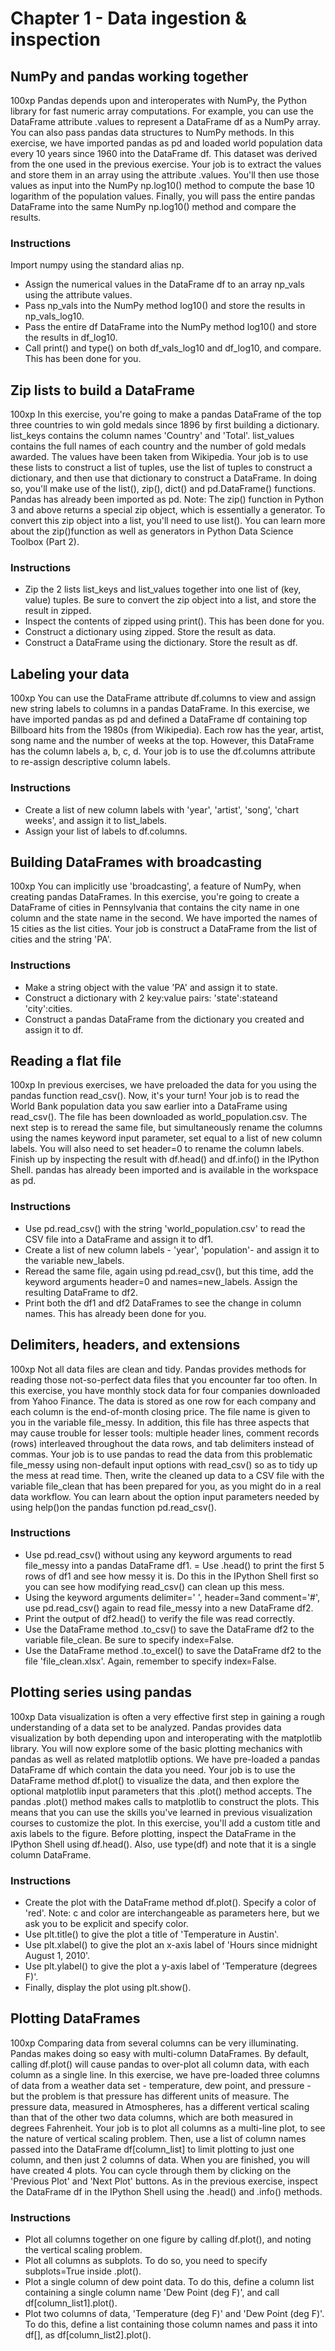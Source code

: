 # Chapter 1 - Data ingestion & inspection
## NumPy and pandas working together
100xp
Pandas depends upon and interoperates with NumPy, the Python library for fast numeric array computations. For example, you can use the DataFrame attribute .values to represent a DataFrame df as a NumPy array. You can also pass pandas data structures to NumPy methods. In this exercise, we have imported pandas as pd and loaded world population data every 10 years since 1960 into the DataFrame df. This dataset was derived from the one used in the previous exercise.
Your job is to extract the values and store them in an array using the attribute .values. You'll then use those values as input into the NumPy np.log10() method to compute the base 10 logarithm of the population values. Finally, you will pass the entire pandas DataFrame into the same NumPy np.log10() method and compare the results.
### Instructions
Import numpy using the standard alias np.
- Assign the numerical values in the DataFrame df to an array np_vals using the attribute values.
- Pass np_vals into the NumPy method log10() and store the results in np_vals_log10.
- Pass the entire df DataFrame into the NumPy method log10() and store the results in df_log10.
- Call print() and type() on both df_vals_log10 and df_log10, and compare. This has been done for you.

## Zip lists to build a DataFrame
100xp
In this exercise, you're going to make a pandas DataFrame of the top three countries to win gold medals since 1896 by first building a dictionary. list_keys contains the column names 'Country' and 'Total'. list_values contains the full names of each country and the number of gold medals awarded. The values have been taken from Wikipedia.
Your job is to use these lists to construct a list of tuples, use the list of tuples to construct a dictionary, and then use that dictionary to construct a DataFrame. In doing so, you'll make use of the list(), zip(), dict() and pd.DataFrame() functions. Pandas has already been imported as pd.
Note: The zip() function in Python 3 and above returns a special zip object, which is essentially a generator. To convert this zip object into a list, you'll need to use list(). You can learn more about the zip()function as well as generators in Python Data Science Toolbox (Part 2).

### Instructions
- Zip the 2 lists list_keys and list_values together into one list of (key, value) tuples. Be sure to convert the zip object into a list, and store the result in zipped.
- Inspect the contents of zipped using print(). This has been done for you.
- Construct a dictionary using zipped. Store the result as data.
- Construct a DataFrame using the dictionary. Store the result as df.

## Labeling your data
100xp
You can use the DataFrame attribute df.columns to view and assign new string labels to columns in a pandas DataFrame.
In this exercise, we have imported pandas as pd and defined a DataFrame df containing top Billboard hits from the 1980s (from Wikipedia). Each row has the year, artist, song name and the number of weeks at the top. However, this DataFrame has the column labels a, b, c, d. Your job is to use the df.columns attribute to re-assign descriptive column labels.
### Instructions
- Create a list of new column labels with 'year', 'artist', 'song', 'chart weeks', and assign it to list_labels.
- Assign your list of labels to df.columns.

## Building DataFrames with broadcasting
100xp
You can implicitly use 'broadcasting', a feature of NumPy, when creating pandas DataFrames. In this exercise, you're going to create a DataFrame of cities in Pennsylvania that contains the city name in one column and the state name in the second. We have imported the names of 15 cities as the list cities.
Your job is construct a DataFrame from the list of cities and the string 'PA'.
### Instructions
- Make a string object with the value 'PA' and assign it to state.
- Construct a dictionary with 2 key:value pairs: 'state':stateand 'city':cities.
- Construct a pandas DataFrame from the dictionary you created and assign it to df.

## Reading a flat file
100xp
In previous exercises, we have preloaded the data for you using the pandas function read_csv(). Now, it's your turn! Your job is to read the World Bank population data you saw earlier into a DataFrame using read_csv(). The file has been downloaded as world_population.csv.
The next step is to reread the same file, but simultaneously rename the columns using the names keyword input parameter, set equal to a list of new column labels. You will also need to set header=0 to rename the column labels.
Finish up by inspecting the result with df.head() and df.info() in the IPython Shell.
pandas has already been imported and is available in the workspace as pd.
### Instructions
- Use pd.read_csv() with the string 'world_population.csv' to read the CSV file into a DataFrame and assign it to df1.
- Create a list of new column labels - 'year', 'population'- and assign it to the variable new_labels.
- Reread the same file, again using pd.read_csv(), but this time, add the keyword arguments header=0 and names=new_labels. Assign the resulting DataFrame to df2.
- Print both the df1 and df2 DataFrames to see the change in column names. This has already been done for you.
## Delimiters, headers, and extensions
100xp
Not all data files are clean and tidy. Pandas provides methods for reading those not-so-perfect data files that you encounter far too often.
In this exercise, you have monthly stock data for four companies downloaded from Yahoo Finance. The data is stored as one row for each company and each column is the end-of-month closing price. The file name is given to you in the variable file_messy.
In addition, this file has three aspects that may cause trouble for lesser tools: multiple header lines, comment records (rows) interleaved throughout the data rows, and tab delimiters instead of commas.
Your job is to use pandas to read the data from this problematic file_messy using non-default input options with read_csv() so as to tidy up the mess at read time. Then, write the cleaned up data to a CSV file with the variable file_clean that has been prepared for you, as you might do in a real data workflow.
You can learn about the option input parameters needed by using help()on the pandas function pd.read_csv().
### Instructions
- Use pd.read_csv() without using any keyword arguments to read file_messy into a pandas DataFrame df1.
= Use .head() to print the first 5 rows of df1 and see how messy it is. Do this in the IPython Shell first so you can see how modifying read_csv() can clean up this mess.
- Using the keyword arguments delimiter=' ', header=3and comment='#', use pd.read_csv() again to read file_messy into a new DataFrame df2.
- Print the output of df2.head() to verify the file was read correctly.
- Use the DataFrame method .to_csv() to save the DataFrame df2 to the variable file_clean. Be sure to specify index=False.
- Use the DataFrame method .to_excel() to save the DataFrame df2 to the file 'file_clean.xlsx'. Again, remember to specify index=False.

## Plotting series using pandas
100xp
Data visualization is often a very effective first step in gaining a rough understanding of a data set to be analyzed. Pandas provides data visualization by both depending upon and interoperating with the matplotlib library. You will now explore some of the basic plotting mechanics with pandas as well as related matplotlib options. We have pre-loaded a pandas DataFrame df which contain the data you need. Your job is to use the DataFrame method df.plot() to visualize the data, and then explore the optional matplotlib input parameters that this .plot() method accepts.
The pandas .plot() method makes calls to matplotlib to construct the plots. This means that you can use the skills you've learned in previous visualization courses to customize the plot. In this exercise, you'll add a custom title and axis labels to the figure.
Before plotting, inspect the DataFrame in the IPython Shell using df.head(). Also, use type(df) and note that it is a single column DataFrame.
### Instructions
- Create the plot with the DataFrame method df.plot(). Specify a color of 'red'.
Note: c and color are interchangeable as parameters here, but we ask you to be explicit and specify color.
- Use plt.title() to give the plot a title of 'Temperature in Austin'.
- Use plt.xlabel() to give the plot an x-axis label of 'Hours since midnight August 1, 2010'.
- Use plt.ylabel() to give the plot a y-axis label of 'Temperature (degrees F)'.
- Finally, display the plot using plt.show().
## Plotting DataFrames
100xp
Comparing data from several columns can be very illuminating. Pandas makes doing so easy with multi-column DataFrames. By default, calling df.plot() will cause pandas to over-plot all column data, with each column as a single line. In this exercise, we have pre-loaded three columns of data from a weather data set - temperature, dew point, and pressure - but the problem is that pressure has different units of measure. The pressure data, measured in Atmospheres, has a different vertical scaling than that of the other two data columns, which are both measured in degrees Fahrenheit.
Your job is to plot all columns as a multi-line plot, to see the nature of vertical scaling problem. Then, use a list of column names passed into the DataFrame df[column_list] to limit plotting to just one column, and then just 2 columns of data. When you are finished, you will have created 4 plots. You can cycle through them by clicking on the 'Previous Plot' and 'Next Plot' buttons.
As in the previous exercise, inspect the DataFrame df in the IPython Shell using the .head() and .info() methods.
### Instructions
- Plot all columns together on one figure by calling df.plot(), and noting the vertical scaling problem.
- Plot all columns as subplots. To do so, you need to specify subplots=True inside .plot().
- Plot a single column of dew point data. To do this, define a column list containing a single column name 'Dew Point (deg F)', and call df[column_list1].plot().
- Plot two columns of data, 'Temperature (deg F)' and 'Dew Point (deg F)'. To do this, define a list containing those column names and pass it into df[], as df[column_list2].plot().

